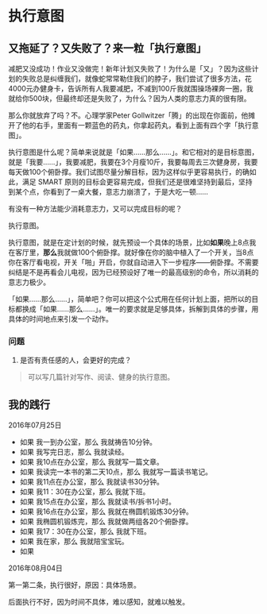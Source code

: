 # 执行意图

## 又拖延了？又失败了？来一粒「执行意图」

减肥又没成功！作业又没做完！新年计划又失败了！为什么是「又」？因为这些计划的失败总是纠缠我们，就像蛇常常勒住我们的脖子，我们尝试了很多方法，花4000元办健身卡，告诉所有人我要减肥，不减到100斤我就围操场裸奔一圈，我就给你500块，但最终却还是失败了，为什么？因为人类的意志力真的很有限。

那么你就放弃了吗？不。心理学家Peter Gollwitzer「腾」的出现在你面前，他摊开了他的右手，里面有一颗蓝色的药丸，你拿起药丸，看到上面有四个字「执行意图」。

执行意图是什么呢？简单来说就是「如果……那么……」。和它相对的是目标意图，就是「我要……」，我要减肥，我要在3个月瘦10斤，我要每周去三次健身房，我要每天做100个俯卧撑。我们试图尽量分解目标，因为这样似乎更容易执行，的确如此，满足 SMART 原则的目标会更容易完成，但我们还是很难坚持到最后，坚持到某个点，你看到了一桌大餐，意志力崩溃了，于是大吃一顿……

有没有一种方法能少消耗意志力，又可以完成目标的呢？

执行意图。

执行意图，就是在定计划的时候，就先预设一个具体的场景，比如**如果**晚上8点我在客厅里，**那么**我就做100个俯卧撑。就好像在你的脑中植入了一个开关，当8点你在客厅看电视，开关「啪」开启，你就自动进入下一步程序——俯卧撑。不需要纠结是不是再看会儿电视，因为已经预设好了唯一的最高级别的命令，所以消耗的意志力极少。

「如果……那么……」，简单吧？你可以把这个公式用在任何计划上面，把所以的目标都换成「如果……那么……」。唯一的要求就是足够具体，拆解到具体的步骤，用具体的时间地点来引发一个动作。

### 问题

1. 是否有责任感的人，会更好的完成？

> 可以写几篇针对写作、阅读、健身的执行意图。

## 我的践行

2016年07月25日

- 如果 我一到办公室，那么 我就祷告10分钟。
- 如果 我写完日志，那么 我就读经。
- 如果 我10点在办公室，那么 我就写一篇文章。
- 如果 我读完一本书的第二天10点，那么 我就写一篇读书笔记。
- 如果 我11点在办公室，那么 我就读书30分钟。
- 如果 我11：30在办公室，那么 我就下班。
- 如果 我15点在办公室，那么 我就读书/拆书1小时。
- 如果 我16点在办公室，那么 我就在椭圆机锻炼30分钟。
- 如果 我椭圆机锻炼完，那么 我就做两组各20个俯卧撑。
- 如果 我17：30在办公室，那么 我就下班。
- 如果 我在家，那么 我就陪宝宝玩。
- 如果 

2016年08月04日

第一第二条，执行很好，原因：具体场景。

后面执行不好，因为时间不具体，难以感知，就难以触发。
